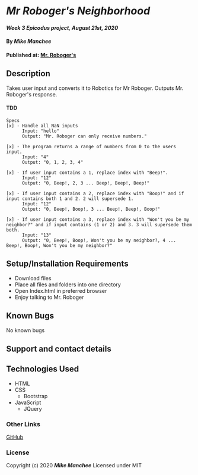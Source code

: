 # _Mr Roboger's Neighborhood_

#### _Week 3 Epicodus project, August 21st, 2020_

#### By _**Mike Manchee**_

#### Published at: [Mr. Roboger's](https://mmanchee.github.io/mrRoboger/)

## Description

Takes user input and converts it to Robotics for Mr Roboger. Outputs Mr. Roboger's response.

  #### TDD
    
    Specs 
    [x] - Handle all NaN inputs
          Input: "hello"
          Output: "Mr. Roboger can only receive numbers."

    [x] - The program returns a range of numbers from 0 to the users input.
          Input: "4"
          Output: "0, 1, 2, 3, 4"

    [x] - If user input contains a 1, replace index with "Beep!".
          Input: "12"
          Output: "0, Beep!, 2, 3 ... Beep!, Beep!, Beep!"

    [x] - If user input contains a 2, replace index with "Boop!" and if input contains both 1 and 2. 2 will supersede 1.
          Input: "12"
          Output: "0, Beep!, Boop!, 3 ... Beep!, Beep!, Boop!" 

    [x] - If user input contains a 3, replace index with "Won't you be my neighbor?" and if input contains (1 or 2) and 3. 3 will supersede them both.
          Input: "13"
          Output: "0, Beep!, Boop!, Won't you be my neighbor?, 4 ... Beep!, Boop!, Won't you be my neighbor?" 


## Setup/Installation Requirements

* Download files
* Place all files and folders into one directory
* Open Index.html in preferred browser
* Enjoy talking to Mr. Roboger

## Known Bugs
No known bugs

## Support and contact details

## Technologies Used
* HTML
* CSS
  * Bootstrap
* JavaScript
  * JQuery

### Other Links
[GitHub](https://github.com/mmanchee)

### License

Copyright (c) 2020 **_Mike Manchee_**
Licensed under MIT